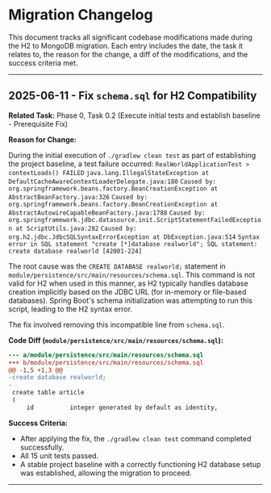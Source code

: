 # Migration Changelog

This document tracks all significant codebase modifications made during the H2 to MongoDB migration. Each entry includes the date, the task it relates to, the reason for the change, a diff of the modifications, and the success criteria met.

---

## 2025-06-11 - Fix `schema.sql` for H2 Compatibility

**Related Task:** Phase 0, Task 0.2 (Execute initial tests and establish baseline - Prerequisite Fix)

**Reason for Change:**

During the initial execution of `./gradlew clean test` as part of establishing the project baseline, a test failure occurred:
`RealWorldApplicationTest > contextLoads() FAILED`
  `java.lang.IllegalStateException at DefaultCacheAwareContextLoaderDelegate.java:180`
    `Caused by: org.springframework.beans.factory.BeanCreationException at AbstractBeanFactory.java:326`
      `Caused by: org.springframework.beans.factory.BeanCreationException at AbstractAutowireCapableBeanFactory.java:1788`
        `Caused by: org.springframework.jdbc.datasource.init.ScriptStatementFailedException at ScriptUtils.java:282`
          `Caused by: org.h2.jdbc.JdbcSQLSyntaxErrorException at DbException.java:514`
          `Syntax error in SQL statement "create [*]database realworld"; SQL statement: create database realworld [42001-224]`

The root cause was the `CREATE DATABASE realworld;` statement in `module/persistence/src/main/resources/schema.sql`. This command is not valid for H2 when used in this manner, as H2 typically handles database creation implicitly based on the JDBC URL (for in-memory or file-based databases). Spring Boot's schema initialization was attempting to run this script, leading to the H2 syntax error.

The fix involved removing this incompatible line from `schema.sql`.

**Code Diff (`module/persistence/src/main/resources/schema.sql`):**

```diff
--- a/module/persistence/src/main/resources/schema.sql
+++ b/module/persistence/src/main/resources/schema.sql
@@ -1,5 +1,3 @@
-create database realworld;
-
 create table article
 (
     id          integer generated by default as identity,

```

**Success Criteria:**

- After applying the fix, the `./gradlew clean test` command completed successfully.
- All 15 unit tests passed.
- A stable project baseline with a correctly functioning H2 database setup was established, allowing the migration to proceed.
---
